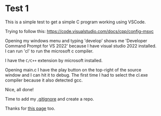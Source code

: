 # Test 1

This is a simple test to get a simple C program working using VSCode.

Trying to follow this: https://code.visualstudio.com/docs/cpp/config-msvc

Opening my windows menu and typing 'develop' shows me 'Developer Command
Prompt for VS 2022' because I have visual studio 2022 installed.  I can
run 'cl' to run the microsoft c compiler.

I have the `C/C++` extension by microsoft installed.

Opening main.c I have the play button on the top-right of the source window
and I can hit it to debug.   The first time I had to select the cl.exe
compiler because it also detected gcc.

Nice, all done!

Time to add my [.gitignore](https://raw.githubusercontent.com/github/gitignore/main/C.gitignore) and create a repo.

Thanks for [this page](https://code.visualstudio.com/docs/cpp/config-msvc) too.
